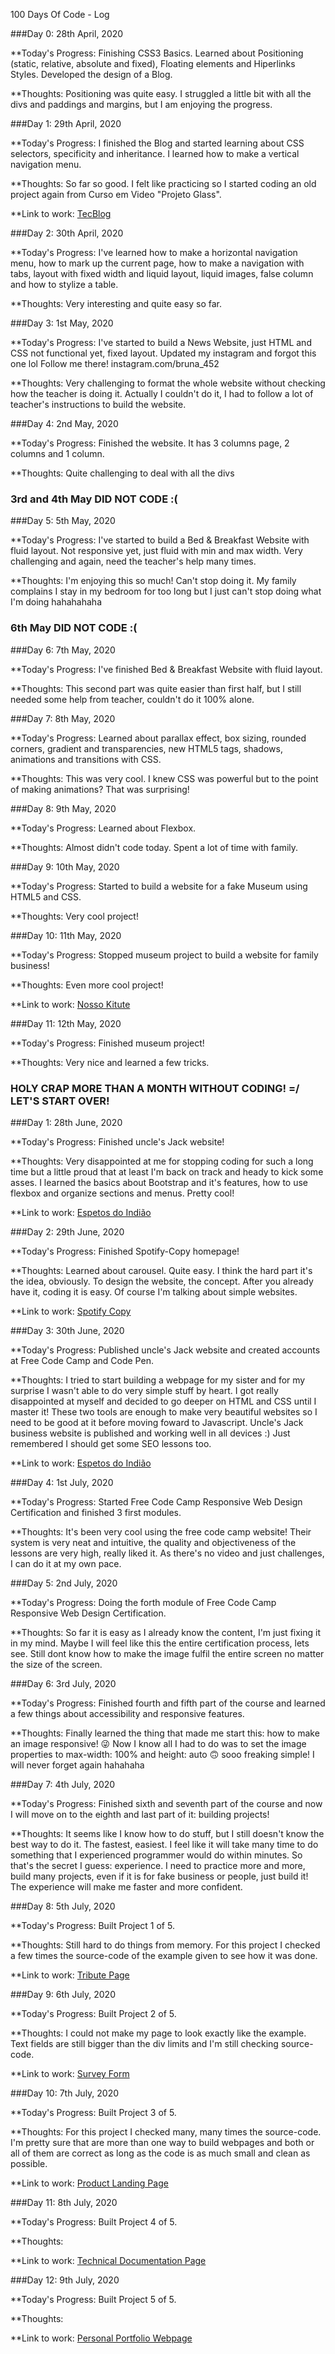 100 Days Of Code - Log

###Day 0: 28th April, 2020

**Today's Progress: Finishing CSS3 Basics. Learned about Positioning (static, relative, absolute and fixed), Floating elements and Hiperlinks Styles. Developed the design of a Blog.

**Thoughts: Positioning was quite easy. I struggled a little bit with all the divs and paddings and margins, but I am enjoying the progress.


###Day 1: 29th April, 2020

**Today's Progress: I finished the Blog and started learning about CSS selectors, specificity and inheritance. I learned how to make a vertical navigation menu.

**Thoughts: So far so good. I felt like practicing so I started coding an old project again from Curso em Video "Projeto Glass".

**Link to work: [TecBlog](http://github.com/brunafachinetti/tecblog)

###Day 2: 30th April, 2020

**Today's Progress: I've learned how to make a horizontal navigation menu, how to mark up the current page, how to make a navigation with tabs, layout with fixed width and liquid layout, liquid images, false column and how to stylize a table.

**Thoughts: Very interesting and quite easy so far.

###Day 3: 1st May, 2020

**Today's Progress: I've started to build a News Website, just HTML and CSS not functional yet, fixed layout. Updated my instagram and forgot this one lol Follow me there! instagram.com/bruna_452

**Thoughts: Very challenging to format the whole website without checking how the teacher is doing it. Actually I couldn't do it, I had to follow a lot of teacher's instructions to build the website.

###Day 4: 2nd May, 2020

**Today's Progress: Finished the website. It has 3 columns page, 2 columns and 1 column. 

**Thoughts: Quite challenging to deal with all the divs

### 3rd and 4th May DID NOT CODE :( ###

###Day 5: 5th May, 2020

**Today's Progress: I've started to build a Bed & Breakfast Website with fluid layout. Not responsive yet, just fluid with min and max width. Very challenging and again, need the teacher's help many times.

**Thoughts: I'm enjoying this so much! Can't stop doing it. My family complains I stay in my bedroom for too long but I just can't stop doing what I'm doing hahahahaha

### 6th May DID NOT CODE :( ###

###Day 6: 7th May, 2020

**Today's Progress: I've finished Bed & Breakfast Website with fluid layout.

**Thoughts: This second part was quite easier than first half, but I still needed some help from teacher, couldn't do it 100% alone.

###Day 7: 8th May, 2020

**Today's Progress: Learned about parallax effect, box sizing, rounded corners, gradient and transparencies, new HTML5 tags, shadows, animations and transitions with CSS.

**Thoughts: This was very cool. I knew CSS was powerful but to the point of making animations? That was surprising!

###Day 8: 9th May, 2020

**Today's Progress: Learned about Flexbox.

**Thoughts: Almost didn't code today. Spent a lot of time with family.

###Day 9: 10th May, 2020

**Today's Progress: Started to build a website for a fake Museum using HTML5 and CSS.

**Thoughts: Very cool project!

###Day 10: 11th May, 2020

**Today's Progress: Stopped museum project to build a website for family business!

**Thoughts: Even more cool project! 

**Link to work: [Nosso Kitute](http://nossokitute.onlinewebshop.net)

###Day 11: 12th May, 2020

**Today's Progress: Finished museum project!

**Thoughts: Very nice and learned a few tricks.

### HOLY CRAP MORE THAN A MONTH WITHOUT CODING! =/ LET'S START OVER! ###

###Day 1: 28th June, 2020

**Today's Progress: Finished uncle's Jack website! 

**Thoughts: Very disappointed at me for stopping coding for such a long time but a little proud that at least I'm back on track and heady to kick some asses. I learned the basics about Bootstrap and it's features, how to use flexbox and organize sections and menus. Pretty cool!

**Link to work: [Espetos do Indião](http://espetodoindiao.onlinewebshop.net)

###Day 2: 29th June, 2020

**Today's Progress: Finished Spotify-Copy homepage!

**Thoughts: Learned about carousel. Quite easy. I think the hard part it's the idea, obviously. To design the website, the concept. After you already have it, coding it is easy. Of course I'm talking about simple websites. 

**Link to work: [Spotify Copy](http://aulaspotify.atwebpages.com)

###Day 3: 30th June, 2020

**Today's Progress: Published uncle's Jack website and created accounts at Free Code Camp and Code Pen. 

**Thoughts: I tried to start building a webpage for my sister and for my surprise I wasn't able to do very simple stuff by heart. I got really disappointed at myself and decided to go deeper on HTML and CSS until I master it! These two tools are enough to make very beautiful websites so I need to be good at it before moving foward to Javascript.
Uncle's Jack business website is published and working well in all devices :)
Just remembered I should get some SEO lessons too.

**Link to work: [Espetos do Indião](http://www.espetosdoindiao.com.br)

###Day 4: 1st July, 2020

**Today's Progress: Started Free Code Camp Responsive Web Design Certification and finished 3 first modules. 

**Thoughts: It's been very cool using the free code camp website! Their system is very neat and intuitive, the quality and objectiveness of the lessons are very high, really liked it. As there's no video and just challenges, I can do it at my own pace.

###Day 5: 2nd July, 2020

**Today's Progress: Doing the forth module of Free Code Camp Responsive Web Design Certification.

**Thoughts: So far it is easy as I already know the content, I'm just fixing it in my mind. Maybe I will feel like this the entire certification process, lets see. Still dont know how to make the image fulfil the entire screen no matter the size of the screen.

###Day 6: 3rd July, 2020

**Today's Progress: Finished fourth and fifth part of the course and learned a few things about accessibility and responsive features.

**Thoughts: Finally learned the thing that made me start this: how to make an image responsive! 😜
Now I know all I had to do was to set the image properties to max-width: 100% and height: auto 🙃 sooo freaking simple! I will never forget again hahahaha

###Day 7: 4th July, 2020

**Today's Progress: Finished sixth and seventh part of the course and now I will move on to the eighth and last part of it: building projects!

**Thoughts: It seems like I know how to do stuff, but I still doesn't know the best way to do it. The fastest, easiest. I feel like it will take many time to do something that I experienced programmer would do within minutes. So that's the secret I guess: experience. I need to practice more and more, build many projects, even if it is for fake business or people, just build it! The experience will make me faster and more confident.

###Day 8: 5th July, 2020

**Today's Progress: Built Project 1 of 5. 

**Thoughts: Still hard to do things from memory. For this project I checked a few times the source-code of the example given to see how it was done.

**Link to work: [Tribute Page](http://aulaspotify.atwebpages.com/tribute/)

###Day 9: 6th July, 2020

**Today's Progress: Built Project 2 of 5. 

**Thoughts: I could not make my page to look exactly like the example. Text fields are still bigger than the div limits and I'm still checking source-code.

**Link to work: [Survey Form](http://aulaspotify.atwebpages.com/form/)

###Day 10: 7th July, 2020

**Today's Progress: Built Project 3 of 5. 

**Thoughts: For this project I checked many, many times the source-code. I'm pretty sure that are more than one way to build webpages and both or all of them are correct as long as the code is as much small and clean as possible.

**Link to work: [Product Landing Page](http://aulaspotify.atwebpages.com/product/)

###Day 11: 8th July, 2020

**Today's Progress: Built Project 4 of 5. 

**Thoughts: 

**Link to work: [Technical Documentation Page](http://aulaspotify.atwebpages.com/technical/)

###Day 12: 9th July, 2020

**Today's Progress: Built Project 5 of 5. 

**Thoughts: 

**Link to work: [Personal Portfolio Webpage](http://aulaspotify.atwebpages.com/portfolio/)























